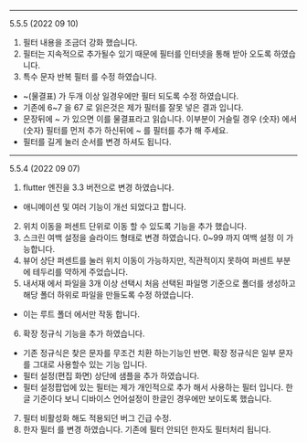 
---
5.5.5 (2022 09 10)
1. 필터 내용을 조금더 강화 했습니다. 
2. 필터는 지속적으로 추가될수 있기 때문에 필터를 인터넷을 통해 받아 오도록 하였습니다. 
3. 특수 문자 반복 필터 를 수정 하였습니다. 
  - ~(물결표) 가 두개 이상 일경우에만 필터 되도록 수정 하였습니다. 
  - 기존에 6~7 을 67 로 읽은것은 제가 필터를 잘못 넣은 결과 입니다. 
  - 문장뒤에 ~ 가 있으면 이를 물결표라고 읽습니다. 이부분이 거슬릴 경우  (숫자) 에서 (숫자) 필터를 먼저 추가 하신뒤에 ~ 를 필터를 추가 해 주세요. 
  - 필터를 길게 눌러 순서를 변경 하셔도 됩니다.
--- 

5.5.4 (2022 09 07)
1. flutter 엔진을 3.3 버전으로 변경 하였습니다. 
  - 애니메이션 및 여러 기능이 개선 되었다고 합니다. 
2. 위치 이동을 퍼센트 단위로 이동 할 수 있도록 기능을 추가 했습니다. 
3. 스크린 여백 설정을 슬라이드 형태로 변경 하였습니다. 0~99 까지 여백 설정 이 가능합니다. 
4. 뷰어 상단 퍼센트를 눌러 위치 이동이 가능하지만, 직관적이지 못하여 퍼센트 부분에 테두리를 약하게 주었습니다. 
5. 내서재 에서 파일을 3개 이상 선택시 처음 선택된 파일명 기준으로 폴더를 생성하고 해당 폴더 하위로 파일을 만들도록 수정 하였습니다. 
 - 이는 루트 폴더 에서만 작동 합니다.

6. 확장 정규식 기능을 추가 하였습니다. 
 - 기존 정규식은 찾은 문자를 무조건 치환 하는기능인 반면. 확장 정규식은 일부 문자를 그대로 사용할수 있는 기능 입니다. 
 - 필터 설정(편집 화면) 상단에 샘플을 추가 하였습니다.
 - 필터 설정팝업에 있는 필터는 제가 개인적으로 추가 해서 사용하는 필터 입니다. 한글 기준이다 보니 디바이스 언어설정이 한글인 경우에만 보이도록 했습니다.

7. 필터 비활성화 해도 적용되던 버그 긴급 수정. 
8. 한자 필터 를 변경 하였습니다.  기존에 필터 안되던 한자도 필터처리 됩니다. 
